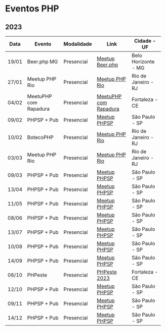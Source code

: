 # Eventos PHP

## 2023

| Data | Evento | Modalidade | Link | Cidade - UF |
| --- | --- | --- | --- | --- |
| 19/01 | Beer.php MG | Presencial | [Meetup Beer.php](https://www.meetup.com/pt-BR/php-mg/events/290922553) | Belo Horizonte - MG |
| 27/01 | Meetup PHP Rio | Presencial | [Meetup PHP Rio](https://www.meetup.com/pt-BR/php-rio/events/290767139/) | Rio de Janeiro - RJ |
| 04/02 | MeetuPHP com Rapadura | Presencial | [MeetuPHP com Rapadura](http://meetup.phpcomrapadura.org/) | Fortaleza - CE |
| 09/02 | PHPSP + Pub | Presencial | [Meetup PHPSP](https://www.meetup.com/pt-BR/php-sp/events/) | São Paulo - SP |
| 10/02 | BotecoPHP | Presencial | [Meetup PHP Rio](https://www.meetup.com/pt-BR/php-rio/events/291469592) | Rio de Janeiro - RJ |
| 03/03 | Meetup PHP Rio | Presencial | [Meetup PHP Rio](https://www.meetup.com/pt-BR/php-rio/events/291315790) | Rio de Janeiro - RJ |
| 09/03 | PHPSP + Pub | Presencial | [Meetup PHPSP](https://www.meetup.com/pt-BR/php-sp/events/) | São Paulo - SP |
| 13/04 | PHPSP + Pub | Presencial | [Meetup PHPSP](https://www.meetup.com/pt-BR/php-sp/events/) | São Paulo - SP |
| 11/05 | PHPSP + Pub | Presencial | [Meetup PHPSP](https://www.meetup.com/pt-BR/php-sp/events/) | São Paulo - SP |
| 08/06 | PHPSP + Pub | Presencial | [Meetup PHPSP](https://www.meetup.com/pt-BR/php-sp/events/) | São Paulo - SP |
| 13/07 | PHPSP + Pub | Presencial | [Meetup PHPSP](https://www.meetup.com/pt-BR/php-sp/events/) | São Paulo - SP |
| 10/08 | PHPSP + Pub | Presencial | [Meetup PHPSP](https://www.meetup.com/pt-BR/php-sp/events/) | São Paulo - SP |
| 14/09 | PHPSP + Pub | Presencial | [Meetup PHPSP](https://www.meetup.com/pt-BR/php-sp/events/) | São Paulo - SP |
| 06/10 | PHPeste | Presencial | [PHPeste 2023](https://www.phpeste.org/) | Fortaleza - CE |
| 12/10 | PHPSP + Pub | Presencial | [Meetup PHPSP](https://www.meetup.com/pt-BR/php-sp/events/) | São Paulo - SP |
| 09/11 | PHPSP + Pub | Presencial | [Meetup PHPSP](https://www.meetup.com/pt-BR/php-sp/events/) | São Paulo - SP |
| 14/12 | PHPSP + Pub | Presencial | [Meetup PHPSP](https://www.meetup.com/pt-BR/php-sp/events/) | São Paulo - SP |
